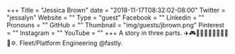 +++
Title = "Jessica Brown"
date = "2018-11-17T08:32:02-08:00"
Twitter = "jessalyn"
Website = ""
Type = "guest"
Facebook = ""
Linkedin = ""
Pronouns = ""
GitHub = ""
Thumbnail = "img/guests/jbrown.png"
Pinterest = ""
Instagram = ""
YouTube = ""
+++
A story in three parts. ✈️🎮🏋️‍♀️🤘🍵🍳🍛🐱🐱🌈✡️. Fleet/Platform Engineering @fastly.
